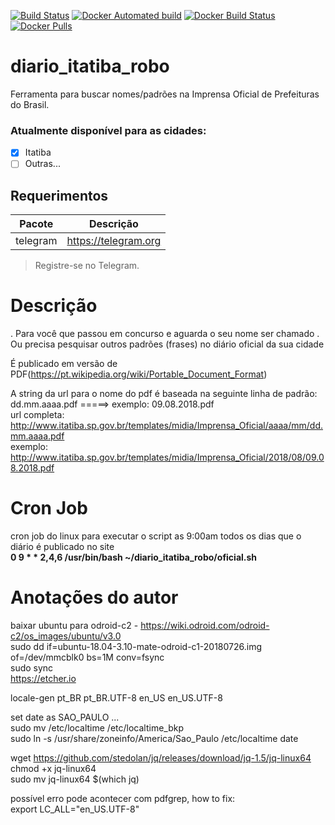 [![Build Status](https://travis-ci.org/dodopontocom/diario_itatiba_robo.svg?branch=develop)](https://travis-ci.org/dodopontocom/diario_itatiba_robo)
[![Docker Automated build](https://img.shields.io/docker/automated/rodolfoneto/diario_itatiba_robo.svg)](https://hub.docker.com/r/rodolfoneto/diario_itatiba_robo/)
[![Docker Build Status](https://img.shields.io/docker/build/rodolfoneto/diario_itatiba_robo.svg)](https://hub.docker.com/r/rodolfoneto/diario_itatiba_robo/)
[![Docker Pulls](https://img.shields.io/docker/pulls/rodolfoneto/diario_itatiba_robo.svg)](https://hub.docker.com/r/rodolfoneto/diario_itatiba_robo/)

# diario_itatiba_robo
Ferramenta para buscar nomes/padrões na Imprensa Oficial de Prefeituras do Brasil.  

### Atualmente disponível para as cidades:

- [x] Itatiba
- [ ] Outras...

## Requerimentos  

|Pacote| Descrição|  
|---------|--------------|  
|telegram|https://telegram.org|  

> Registre-se no Telegram.    

# Descrição  
. Para você que passou em concurso e aguarda o seu nome ser chamado
. Ou precisa pesquisar outros padrões (frases) no diário oficial da sua cidade

É publicado em versão de PDF(https://pt.wikipedia.org/wiki/Portable_Document_Format)  

A string da url para o nome do pdf é baseada na seguinte linha de padrão:  
dd.mm.aaaa.pdf =====> exemplo: 09.08.2018.pdf  
url completa:  
http://www.itatiba.sp.gov.br/templates/midia/Imprensa_Oficial/aaaa/mm/dd.mm.aaaa.pdf  
exemplo: http://www.itatiba.sp.gov.br/templates/midia/Imprensa_Oficial/2018/08/09.08.2018.pdf  

# Cron Job  
cron job do linux para executar o script as 9:00am todos os dias que o diário é publicado no site  
**0 9 * * 2,4,6 /usr/bin/bash ~/diario_itatiba_robo/oficial.sh**  

# Anotações do autor  

baixar ubuntu para odroid-c2 - https://wiki.odroid.com/odroid-c2/os_images/ubuntu/v3.0  
sudo dd if=ubuntu-18.04-3.10-mate-odroid-c1-20180726.img of=/dev/mmcblk0 bs=1M conv=fsync    
sudo sync  
https://etcher.io  

locale-gen pt_BR pt_BR.UTF-8 en_US en_US.UTF-8  

set date as SAO_PAULO ...  
sudo mv /etc/localtime /etc/localtime_bkp  
sudo ln -s /usr/share/zoneinfo/America/Sao_Paulo /etc/localtime 
date  

wget https://github.com/stedolan/jq/releases/download/jq-1.5/jq-linux64  
chmod +x jq-linux64  
sudo mv jq-linux64 $(which jq)

possível erro pode acontecer com pdfgrep, how to fix:    
export LC_ALL="en_US.UTF-8"
